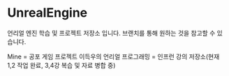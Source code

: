 # UnrealEngine
언리얼 엔진 학습 및 프로젝트 저장소 입니다.
브랜치를 통해 원하는 것을 참고할 수 있습니다.

Mine = 공포 게임 프로젝트 
이득우의 언리얼 프로그래밍 = 인프런 강의 저장소(현재 1,2 작업 완료, 3,4강 복습 및 자료 병합 중)
